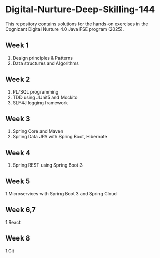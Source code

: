 # Digital-Nurture-Deep-Skilling-144

This repository contains solutions for the hands-on exercises in the Cognizant Digital Nurture 4.0 Java FSE program (2025).

## Week 1

1. Design principles & Patterns
3. Data structures and Algorithms
   
## Week 2

1. PL/SQL programming
2. TDD using JUnit5 and Mockito
3. SLF4J logging framework
   
## Week 3

1. Spring Core and Maven
2. Spring Data JPA with Spring Boot, Hibernate

## Week 4

1. Spring REST using Spring Boot 3
   
## Week 5

1.Microservices with Spring Boot 3 and Spring Cloud

## Week 6,7

1.React

## Week 8

1.Git
   
